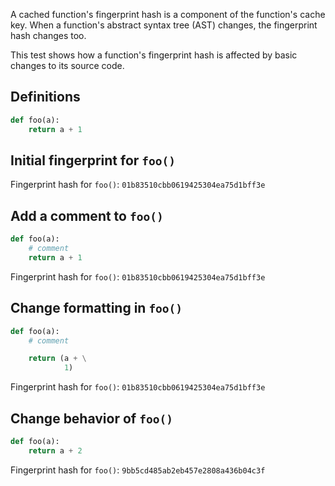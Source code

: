 
A cached function's fingerprint hash is a component of the function's cache key.
When a function's abstract syntax tree (AST) changes, the fingerprint hash
changes too.

This test shows how a function's fingerprint hash is affected by basic changes
to its source code.


## Definitions
```python
def foo(a):
    return a + 1

```

## Initial fingerprint for `foo()`
Fingerprint hash for `foo()`: `01b83510cbb0619425304ea75d1bff3e`

## Add a comment to `foo()`
```python
def foo(a):
    # comment
    return a + 1

```
Fingerprint hash for `foo()`: `01b83510cbb0619425304ea75d1bff3e`

## Change formatting in `foo()`
```python
def foo(a):
    # comment

    return (a + \
            1)

```
Fingerprint hash for `foo()`: `01b83510cbb0619425304ea75d1bff3e`

## Change behavior of `foo()`
```python
def foo(a):
    return a + 2

```
Fingerprint hash for `foo()`: `9bb5cd485ab2eb457e2808a436b04c3f`
